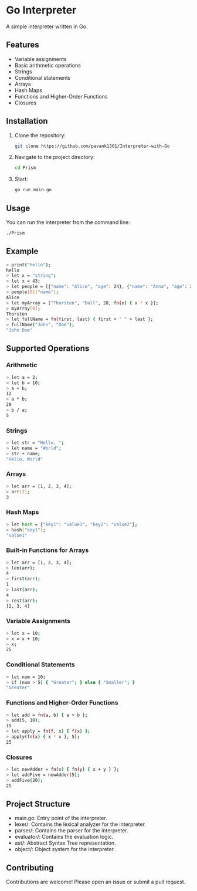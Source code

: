 # Go Interpreter

A simple interpreter written in Go.

## Features

- Variable assignments
- Basic arithmetic operations
- Strings
- Conditional statements
- Arrays
- Hash Maps
- Functions and Higher-Order Functions
- Closures

## Installation

1. Clone the repository:

    ```bash
    git clone https://github.com/pavank1301/Interpreter-with-Go
    ```

2. Navigate to the project directory:

    ```bash
    cd Prism
    ```

3. Start:

    ```bash
    go run main.go
    ```

## Usage

You can run the interpreter from the command line:

```bash
./Prism
```

## Example

```bash
> print("hello");
hello
> let x = "string";
> let x = 43;
> let people = [{"name": "Alice", "age": 24}, {"name": "Anna", "age": 28}];
> people[0]["name"];
Alice
> let myArray = ["Thorsten", "Ball", 28, fn(x) { x * x }];
> myArray[0];
Thorsten
> let fullName = fn(first, last) { first + " " + last };
> fullName("John", "Doe");
"John Doe"
```

## Supported Operations

### Arithmetic

```bash
> let a = 2;
> let b = 10;
> a + b;
12
> a * b;
20
> b / a;
5
```

### Strings

```bash
> let str = "Hello, ";
> let name = "World";
> str + name;
"Hello, World"
```

### Arrays

```bash
> let arr = [1, 2, 3, 4];
> arr[2];
3
```

### Hash Maps

```bash
> let hash = {"key1": "value1", "key2": "value2"};
> hash["key1"];
"value1"
```

### Built-in Functions for Arrays

```bash
> let arr = [1, 2, 3, 4];
> len(arr);
4
> first(arr);
1
> last(arr);
4
> rest(arr);
[2, 3, 4]
```

### Variable Assignments

```bash
> let x = 10;
> x = x + 10;
> x;
25
```

### Conditional Statements

```bash
> let num = 10;
> if (num > 5) { "Greater"; } else { "Smaller"; }
"Greater"
```

### Functions and Higher-Order Functions

```bash
> let add = fn(a, b) { a + b };
> add(5, 10);
15
> let apply = fn(f, x) { f(x) };
> apply(fn(x) { x * x }, 5);
25
```

### Closures

```bash
> let newAdder = fn(x) { fn(y) { x + y } };
> let addFive = newAdder(5);
> addFive(20);
25
```

## Project Structure

- main.go: Entry point of the interpreter.
- lexer/: Contains the lexical analyzer for the interpreter.
- parser/: Contains the parser for the interpreter.
- evaluator/: Contains the evaluation logic.
- ast/: Abstract Syntax Tree representation.
- object/: Object system for the interpreter.

## Contributing

Contributions are welcome! Please open an issue or submit a pull request.
